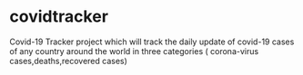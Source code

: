# covidtracker
Covid-19 Tracker project which will track the daily update of covid-19 cases  of any country around the world in three categories ( corona-virus cases,deaths,recovered cases)
